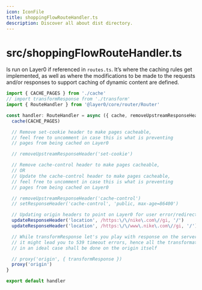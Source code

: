 ```yaml
---
icon: IconFile
title: shoppingFlowRouteHandler.ts
description: Discover all about dist directory.
---
```


# src/shoppingFlowRouteHandler.ts

Is run on Layer0 if referenced in `routes.ts`. It’s where the caching rules get implemented, as well as where the modifications to be made to the requests and/or responses to support caching of dynamic content are defined.

```ts [shoppingFlowRouteHandler.ts]
import { CACHE_PAGES } from './cache'
// import transformResponse from './transform'
import { RouteHandler } from '@layer0/core/router/Router'

const handler: RouteHandler = async ({ cache, removeUpstreamResponseHeader, setResponseHeader, updateResponseHeader, proxy }) => {
  cache(CACHE_PAGES)

  // Remove set-cookie header to make pages cacheable,
  // feel free to uncomment in case this is what is preventing
  // pages from being cached on Layer0

  // removeUpstreamResponseHeader('set-cookie')

  // Remove cache-control header to make pages cacheable,
  // OR
  // Update the cache-control header to make pages cacheable,
  // feel free to uncomment in case this is what is preventing
  // pages from being cached on Layer0

  // removeUpstreamResponseHeader('cache-control')
  // setResponseHeader('cache-control', 'public, max-age=86400')

  // Updating origin headers to point on Layer0 for user error/redirects
  updateResponseHeader('location', /https:\/\/nike\.com\//gi, '/')
  updateResponseHeader('location', /https:\/\/www\.nike\.com\//gi, '/')

  // While transformResponse let's you play with response on the serverless,
  // it might lead you to 539 timeout errors, hence all the transformation,
  // in an ideal case shall be done on the origin itself

  // proxy('origin', { transformResponse })
  proxy('origin')
}

export default handler

```
